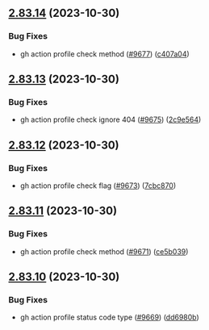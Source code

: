 ## [2.83.14](https://github.com/EddieHubCommunity/BioDrop/compare/v2.83.13...v2.83.14) (2023-10-30)


### Bug Fixes

* gh action profile check method ([#9677](https://github.com/EddieHubCommunity/BioDrop/issues/9677)) ([c407a04](https://github.com/EddieHubCommunity/BioDrop/commit/c407a045adcc8de2f383bc82d529e32c1b06b511))



## [2.83.13](https://github.com/EddieHubCommunity/BioDrop/compare/v2.83.12...v2.83.13) (2023-10-30)


### Bug Fixes

* gh action profile check ignore 404 ([#9675](https://github.com/EddieHubCommunity/BioDrop/issues/9675)) ([2c9e564](https://github.com/EddieHubCommunity/BioDrop/commit/2c9e564927963fc4d8205a27a6c5a6a50e83064a))



## [2.83.12](https://github.com/EddieHubCommunity/BioDrop/compare/v2.83.11...v2.83.12) (2023-10-30)


### Bug Fixes

* gh action profile check flag ([#9673](https://github.com/EddieHubCommunity/BioDrop/issues/9673)) ([7cbc870](https://github.com/EddieHubCommunity/BioDrop/commit/7cbc870a3ee1aea57d5ccf0f50cab9979ce66ee0))



## [2.83.11](https://github.com/EddieHubCommunity/BioDrop/compare/v2.83.10...v2.83.11) (2023-10-30)


### Bug Fixes

* gh action profile check method ([#9671](https://github.com/EddieHubCommunity/BioDrop/issues/9671)) ([ce5b039](https://github.com/EddieHubCommunity/BioDrop/commit/ce5b0395170008096e1e671e649045144bea0a32))



## [2.83.10](https://github.com/EddieHubCommunity/BioDrop/compare/v2.83.9...v2.83.10) (2023-10-30)


### Bug Fixes

* gh action profile status code type ([#9669](https://github.com/EddieHubCommunity/BioDrop/issues/9669)) ([dd6980b](https://github.com/EddieHubCommunity/BioDrop/commit/dd6980b4b99f6d15a10cfb1f2caeccf2f4f221e9))



